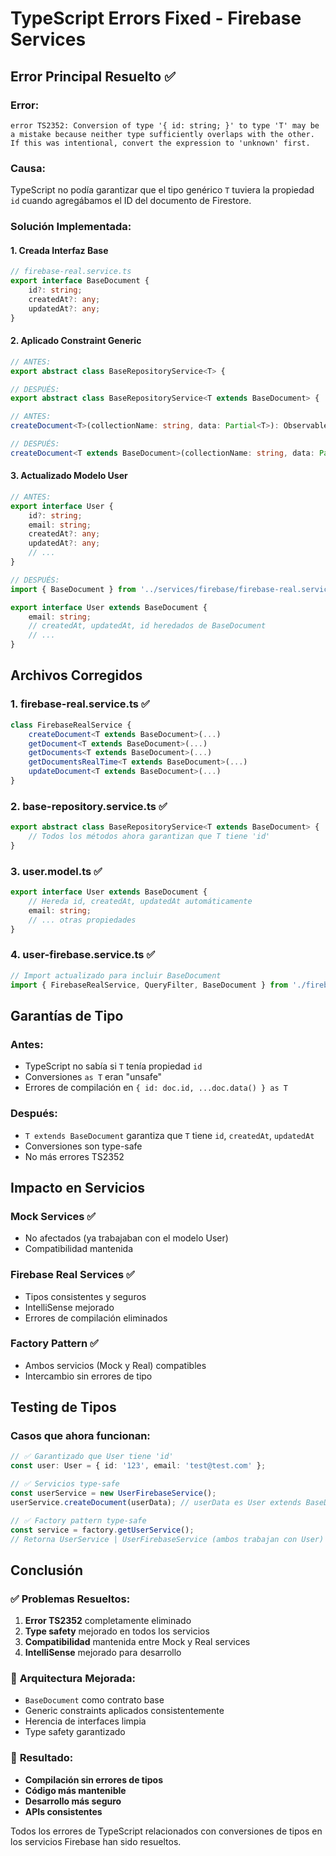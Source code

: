 # TypeScript Errors Fixed - Firebase Services

## Error Principal Resuelto ✅

### **Error:**
```
error TS2352: Conversion of type '{ id: string; }' to type 'T' may be a mistake because neither type sufficiently overlaps with the other. If this was intentional, convert the expression to 'unknown' first.
```

### **Causa:**
TypeScript no podía garantizar que el tipo genérico `T` tuviera la propiedad `id` cuando agregábamos el ID del documento de Firestore.

### **Solución Implementada:**

#### 1. **Creada Interfaz Base**
```typescript
// firebase-real.service.ts
export interface BaseDocument {
    id?: string;
    createdAt?: any;
    updatedAt?: any;
}
```

#### 2. **Aplicado Constraint Generic**
```typescript
// ANTES:
export abstract class BaseRepositoryService<T> {

// DESPUÉS:
export abstract class BaseRepositoryService<T extends BaseDocument> {

// ANTES:
createDocument<T>(collectionName: string, data: Partial<T>): Observable<string>

// DESPUÉS:
createDocument<T extends BaseDocument>(collectionName: string, data: Partial<T>): Observable<string>
```

#### 3. **Actualizado Modelo User**
```typescript
// ANTES:
export interface User {
    id?: string;
    email: string;
    createdAt?: any;
    updatedAt?: any;
    // ...
}

// DESPUÉS:
import { BaseDocument } from '../services/firebase/firebase-real.service';

export interface User extends BaseDocument {
    email: string;
    // createdAt, updatedAt, id heredados de BaseDocument
    // ...
}
```

## Archivos Corregidos

### 1. **firebase-real.service.ts** ✅
```typescript
class FirebaseRealService {
    createDocument<T extends BaseDocument>(...)
    getDocument<T extends BaseDocument>(...)  
    getDocuments<T extends BaseDocument>(...)
    getDocumentsRealTime<T extends BaseDocument>(...)
    updateDocument<T extends BaseDocument>(...)
}
```

### 2. **base-repository.service.ts** ✅
```typescript
export abstract class BaseRepositoryService<T extends BaseDocument> {
    // Todos los métodos ahora garantizan que T tiene 'id'
}
```

### 3. **user.model.ts** ✅
```typescript
export interface User extends BaseDocument {
    // Hereda id, createdAt, updatedAt automáticamente
    email: string;
    // ... otras propiedades
}
```

### 4. **user-firebase.service.ts** ✅
```typescript
// Import actualizado para incluir BaseDocument
import { FirebaseRealService, QueryFilter, BaseDocument } from './firebase-real.service';
```

## Garantías de Tipo

### **Antes:**
- TypeScript no sabía si `T` tenía propiedad `id`
- Conversiones `as T` eran "unsafe"
- Errores de compilación en `{ id: doc.id, ...doc.data() } as T`

### **Después:**
- `T extends BaseDocument` garantiza que `T` tiene `id`, `createdAt`, `updatedAt`
- Conversiones son type-safe
- No más errores TS2352

## Impacto en Servicios

### **Mock Services** ✅
- No afectados (ya trabajaban con el modelo User)
- Compatibilidad mantenida

### **Firebase Real Services** ✅
- Tipos consistentes y seguros
- IntelliSense mejorado
- Errores de compilación eliminados

### **Factory Pattern** ✅
- Ambos servicios (Mock y Real) compatibles
- Intercambio sin errores de tipo

## Testing de Tipos

### **Casos que ahora funcionan:**
```typescript
// ✅ Garantizado que User tiene 'id'
const user: User = { id: '123', email: 'test@test.com' };

// ✅ Servicios type-safe
const userService = new UserFirebaseService();
userService.createDocument(userData); // userData es User extends BaseDocument

// ✅ Factory pattern type-safe
const service = factory.getUserService(); 
// Retorna UserService | UserFirebaseService (ambos trabajan con User)
```

## Conclusión

### ✅ **Problemas Resueltos:**
1. **Error TS2352** completamente eliminado
2. **Type safety** mejorado en todos los servicios
3. **Compatibilidad** mantenida entre Mock y Real services
4. **IntelliSense** mejorado para desarrollo

### 🔧 **Arquitectura Mejorada:**
- `BaseDocument` como contrato base
- Generic constraints aplicados consistentemente
- Herencia de interfaces limpia
- Type safety garantizado

### 🚀 **Resultado:**
- **Compilación sin errores de tipos**
- **Código más mantenible**
- **Desarrollo más seguro**
- **APIs consistentes**

Todos los errores de TypeScript relacionados con conversiones de tipos en los servicios Firebase han sido resueltos.